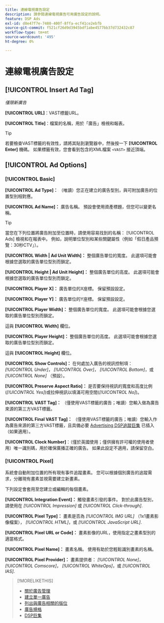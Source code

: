 ```yaml
---
title: 連線電視廣告設定
description: 請參閱連線電視廣告可用廣告設定的說明。
feature: DSP Ads
exl-id: d8e47f7e-7480-400f-8ffa-ecf41ce2ebfb
source-git-commit: f521cf26d9d3945bdf1abe4577bb37d732432c87
workflow-type: tm+mt
source-wordcount: '495'
ht-degree: 0%

---
```


# 連線電視廣告設定

## [!UICONTROL Insert Ad Tag]

*僅限新廣告*

**[!UICONTROL URL]**：VAST標籤URL。

**[!UICONTROL Title]**：檔案的名稱，用於「廣告」檢視和報表。

>[!TIP]
>
> 若要檢查VAST標籤的有效性，請將其貼到瀏覽器中，然後按一下 **[!UICONTROL Enter]** 機碼。 如果標籤有效，您會看到包含的XML檔案 `<VAST>` 接近頂端。

## [!UICONTROL Ad Options]

### [!UICONTROL Basic]

**[!UICONTROL Ad Type]：** （唯讀）您正在建立的廣告型別，與可附加廣告的位置型別相對應。

**[!UICONTROL Ad Name]：** 廣告名稱。 預設會使用資產標題，但您可以變更名稱。

>[!TIP]
>
> 當您在下列位置將廣告附加至位置時，請使用容易找到的名稱： [!UICONTROL Ads] 檢視和在報表中。 例如，說明單位型別和某些關鍵屬性（例如「假日產品預覽：30秒CTV」）。

**[!UICONTROL Width | Ad Unit Width]：** 整個廣告單位的寬度。 此選項可能會根據您選取的廣告單位型別而鎖定。

**[!UICONTROL Height | Ad Unit Height]：** 整個廣告單位的高度。 此選項可能會根據您選取的廣告單位型別而鎖定。

**[!UICONTROL Player X]：** 廣告單位的X座標。 保留預設設定。

**[!UICONTROL Player Y]：** 廣告單位的Y座標。 保留預設設定。

**[!UICONTROL Player Width]：** 整個廣告單位的寬度。 此選項可能會根據您選取的廣告單位型別而鎖定。

這與 **[!UICONTROL Width]** 欄位。

**[!UICONTROL Player Height]：** 整個廣告單位的高度。 此選項可能會根據您選取的廣告單位型別而鎖定。

這與 **[!UICONTROL Height]** 欄位。

**[!UICONTROL Show Controls]：** 在何處加入廣告的視訊控制項： *[!UICONTROL Under]*， *[!UICONTROL Over]*， *[!UICONTROL Bottom]*，或 *[!UICONTROL None]* （預設）。

**[!UICONTROL Preserve Aspect Ratio]：** 是否要保持視訊的寬度和高度比例(*[!UICONTROL Yes]*)或拉伸視訊以填滿可用空間(*[!UICONTROL No]*)。

**[!UICONTROL VAST Tag]：** （僅使用VAST標籤的廣告；唯讀）您輸入做為廣告來源的第三方VAST標籤。

**[!UICONTROL Final VAST Tag]：** （僅使用VAST標籤的廣告；唯讀）您輸入作為廣告來源的第三方VAST標籤，且具備必要 [Advertising DSP追蹤巨集](/help/dsp/campaign-management/macros.md) 已插入（如果適用）。

**[!UICONTROL Clock Number]**：（僅於英國使用；僅供擁有許可權的使用者使用）唯一識別碼，用於確保廣播正確的廣告。 如果此設定不適用，請保留空白。

### [!UICONTROL Pixel]

系統會自動附加位置的所有現有事件追蹤畫素。 您可以根據個別廣告的追蹤需求，分離現有畫素並視需要建立新畫素。

下列設定會套用至您建立或編輯的每個畫素。

**[!UICONTROL Integration Event]：** 觸發畫素引發的事件。 對於此廣告型別，請使用在 *[!UICONTROL Impression]* 或 *[!UICONTROL Click-through]*.

**[!UICONTROL Pixel Type]：** 畫素是否為 *[!UICONTROL IMG URL]* （1x1畫素影像檔案）， *[!UICONTROL HTML]*，或 *[!UICONTROL JavaScript URL]*.

**[!UICONTROL Pixel URL or Code]：** 畫素影像的URL，使用指定之畫素型別的適當格式。

**[!UICONTROL Pixel Name]：** 畫素名稱。 使用有助於您輕鬆識別畫素的名稱。

**[!UICONTROL Pixel Provider]：** 畫素提供者： *[!UICONTROL None]*， *[!UICONTROL Comscore]*， *[!UICONTROL WhiteOps]*，或 *[!UICONTROL IAS]*.

>[!MORELIKETHIS]
>
>* [關於廣告管理](ad-about.md)
>* [建立單一廣告](ad-create.md)
>* [列出與廣告相關的版位](/help/dsp/campaign-management/ads/ad-list-placements.md)
>* [廣告規格](ad-specs.md)
>* [DSP巨集](/help/dsp/campaign-management/macros.md)
